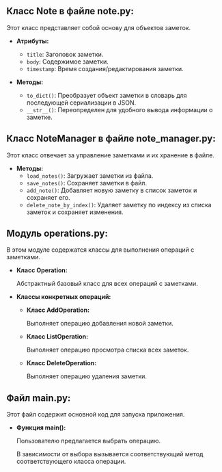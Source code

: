 ## Класс Note в файле note.py:

Этот класс представляет собой основу для объектов заметок.

- **Атрибуты:**
    - `title`: Заголовок заметки.
    - `body`: Содержимое заметки.
    - `timestamp`: Время создания/редактирования заметки.

- **Методы:**
    - `to_dict()`: Преобразует объект заметки в словарь для последующей сериализации в JSON.
    - `__str__()`: Переопределен для удобного вывода информации о заметке.

## Класс NoteManager в файле note_manager.py:

Этот класс отвечает за управление заметками и их хранение в файле.

- **Методы:**
    - `load_notes()`: Загружает заметки из файла.
    - `save_notes()`: Сохраняет заметки в файл.
    - `add_note()`: Добавляет новую заметку в список заметок и сохраняет его.
    - `delete_note_by_index()`: Удаляет заметку по индексу из списка заметок и сохраняет изменения.

## Модуль operations.py:

В этом модуле содержатся классы для выполнения операций с заметками.

- **Класс Operation:**

    Абстрактный базовый класс для всех операций с заметками.

- **Классы конкретных операций:**

    - **Класс AddOperation:**

        Выполняет операцию добавления новой заметки.

    - **Класс ListOperation:**

        Выполняет операцию просмотра списка всех заметок.

    - **Класс DeleteOperation:**

        Выполняет операцию удаления заметки.

## Файл main.py:

Этот файл содержит основной код для запуска приложения.

- **Функция main():**

    Пользователю предлагается выбрать операцию.

    В зависимости от выбора вызывается соответствующий метод соответствующего класса операции.